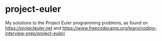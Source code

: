 # project-euler
My solutions to the Project Euler programming problems, as found on https://projecteuler.net and https://www.freecodecamp.org/learn/coding-interview-prep/project-euler/
